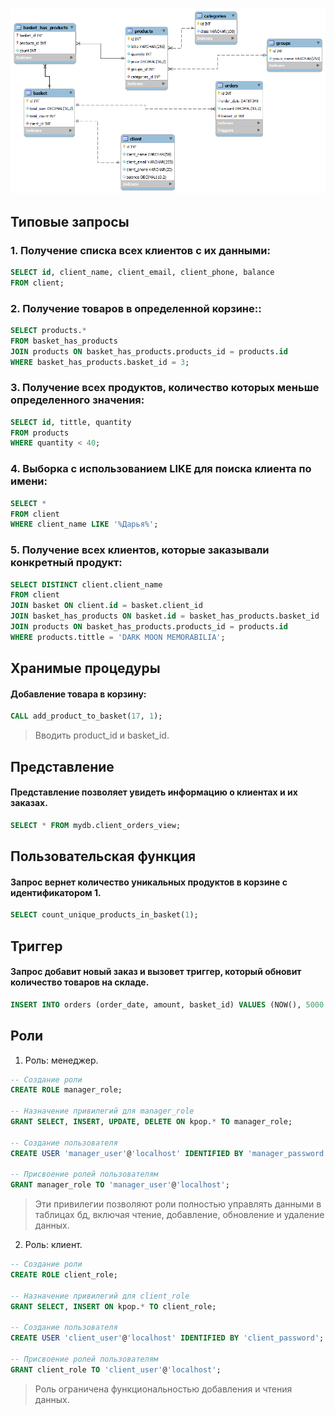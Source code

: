 ![](https://github.com/qweriikk/shop_bd/blob/main/erd3.png)

## Типовые запросы 
### 1. Получение списка всех клиентов с их данными:
```sql
SELECT id, client_name, client_email, client_phone, balance
FROM client;
```
### 2. Получение товаров в определенной корзине::
```sql
SELECT products.* 
FROM basket_has_products 
JOIN products ON basket_has_products.products_id = products.id
WHERE basket_has_products.basket_id = 3; 
```

### 3. Получение всех продуктов, количество которых меньше определенного значения:
```sql
SELECT id, tittle, quantity
FROM products
WHERE quantity < 40;
```

### 4. Выборка с использованием LIKE для поиска клиента по имени:
```sql
SELECT *
FROM client
WHERE client_name LIKE '%Дарья%';
```

### 5. Получение всех клиентов, которые заказывали конкретный продукт:
```sql
SELECT DISTINCT client.client_name
FROM client 
JOIN basket ON client.id = basket.client_id
JOIN basket_has_products ON basket.id = basket_has_products.basket_id
JOIN products ON basket_has_products.products_id = products.id
WHERE products.tittle = 'DARK MOON MEMORABILIA';
```

## Хранимые процедуры

#### Добавление товара в корзину:
```sql
CALL add_product_to_basket(17, 1);
```
> Вводить product_id и basket_id.

## Представление
#### Представление позволяет увидеть информацию о клиентах и их заказах.
```sql
SELECT * FROM mydb.client_orders_view;
```

## Пользовательская функция
#### Запрос вернет количество уникальных продуктов в корзине с идентификатором 1.
```sql
SELECT count_unique_products_in_basket(1);
```
## Триггер
#### Запрос добавит новый заказ и вызовет триггер, который обновит количество товаров на складе.
```sql
INSERT INTO orders (order_date, amount, basket_id) VALUES (NOW(), 5000.00, 1);
```

## Роли
1. Роль: менеджер.
```sql
-- Создание роли
CREATE ROLE manager_role;

-- Назначение привилегий для manager_role
GRANT SELECT, INSERT, UPDATE, DELETE ON kpop.* TO manager_role;

-- Создание пользователя
CREATE USER 'manager_user'@'localhost' IDENTIFIED BY 'manager_password';

-- Присвоение ролей пользователям
GRANT manager_role TO 'manager_user'@'localhost';
```
> Эти привилегии позволяют роли полностью управлять данными в таблицах бд, включая чтение, добавление, обновление и удаление данных.

2. Роль: клиент.
```sql
-- Создание роли
CREATE ROLE client_role;

-- Назначение привилегий для client_role
GRANT SELECT, INSERT ON kpop.* TO client_role;

-- Создание пользователя
CREATE USER 'client_user'@'localhost' IDENTIFIED BY 'client_password';

-- Присвоение ролей пользователям
GRANT client_role TO 'client_user'@'localhost';
```
> Роль ограничена функциональностью добавления и чтения данных. 

